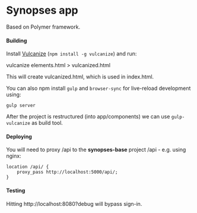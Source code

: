 # Synopses app

Based on Polymer framework.

#### Building

Install [Vulcanize](https://github.com/polymer/vulcanize) (`npm install -g vulcanize`) and run:

  vulcanize elements.html > vulcanized.html

This will create vulcanized.html, which is used in index.html.

You can also npm install `gulp` and `browser-sync` for live-reload development using:

    gulp server

After the project is restructured (into app/components) we can use `gulp-vulcanize` as build tool.

#### Deploying

You will need to proxy /api to the **synopses-base** project /api - e.g. using nginx:

```
location /api/ {
    proxy_pass http://localhost:5000/api/;
}
```

#### Testing

Hitting http://localhost:8080?debug will bypass sign-in.
